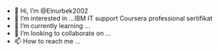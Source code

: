 - 👋 Hi, I’m @Elnurbek2002
- 👀 I’m interested in ...IBM IT support Coursera professional sertifikat
- 🌱 I’m currently learning ...
- 💞️ I’m looking to collaborate on ...
- 📫 How to reach me ...

<!---
Elnurbek2002/Elnurbek2002 is a ✨ special ✨ repository because its `README.md` (this file) appears on your GitHub profile.
You can click the Preview link to take a look at your changes.
--->

